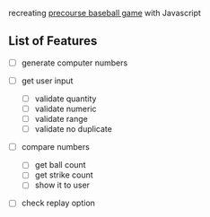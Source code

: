 recreating [precourse baseball game](https://github.com/woowacourse/javascript-baseball-precourse) with Javascript

## List of Features
- [ ] generate computer numbers
  
- [ ] get user input
    - [ ] validate quantity
    - [ ] validate numeric
    - [ ] validate range
    - [ ] validate no duplicate
    
- [ ] compare numbers
    - [ ] get ball count
    - [ ] get strike count
    - [ ] show it to user
    
- [ ] check replay option